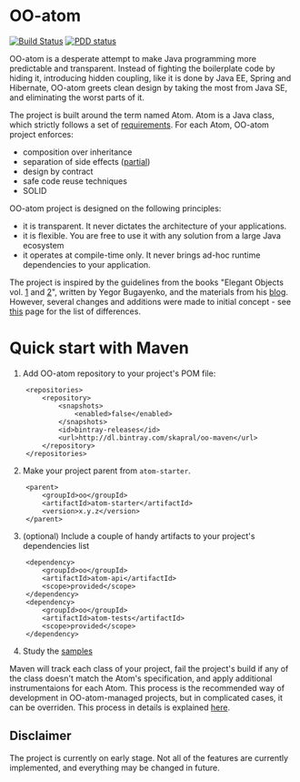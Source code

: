 # OO-atom

[![Build Status](https://img.shields.io/travis/project-avral/oo-atom/master.svg)](https://travis-ci.org/project-avral/oo-atom)
[![PDD status](http://www.0pdd.com/svg?name=project-avral/oo-atom)](http://www.0pdd.com/p?name=project-avral/oo-atom)

OO-atom is a desperate attempt to make Java programming more predictable and transparent. Instead of fighting the boilerplate code by hiding it, introducing hidden coupling, like it is done by Java EE, Spring and Hibernate, OO-atom greets clean design by taking the most from Java SE, and eliminating the worst parts of it.

The project is built around the term named Atom. Atom is a Java class, which strictly follows a set of [requirements](https://github.com/project-avral/oo-atom/wiki/What-is-Atom). For each Atom, OO-atom project enforces:
- composition over inheritance
- separation of side effects ([partial]())
- design by contract
- safe code reuse techniques
- SOLID

OO-atom project is designed on the following principles:
- it is transparent. It never dictates the architecture of your applications.
- it is flexible. You are free to use it with any solution from a large Java ecosystem
- it operates at compile-time only. It never brings ad-hoc runtime dependencies to your application.

The project is inspired by the guidelines from the books "Elegant Objects vol. [1]() and [2]()", written by Yegor Bugayenko, and the materials from his [blog](). However, several changes and additions were made to initial concept - see [this]() page for the list of differences.

# Quick start with Maven

1. Add OO-atom repository to your project's POM file:

```
    <repositories>
        <repository>
            <snapshots>
                <enabled>false</enabled>
            </snapshots>
            <id>bintray-releases</id>
            <url>http://dl.bintray.com/skapral/oo-maven</url>
        </repository>
    </repositories>
```

2. Make your project parent from `atom-starter`.

```
    <parent>
        <groupId>oo</groupId>
        <artifactId>atom-starter</artifactId>
        <version>x.y.z</version>
    </parent>
```

3. (optional) Include a couple of handy artifacts to your project's dependencies list

```
    <dependency>
        <groupId>oo</groupId>
        <artifactId>atom-api</artifactId>
        <scope>provided</scope>
    </dependency>
    <dependency>
        <groupId>oo</groupId>
        <artifactId>atom-tests</artifactId>
        <scope>provided</scope>
    </dependency>
```

4. Study the [samples]()

Maven will track each class of your project, fail the project's build if any of the class doesn't match the Atom's specification, and apply additional instrumentaions for each Atom. This process is the recommended way of development in OO-atom-managed projects, but in complicated cases, it can be overriden. This process in details is explained [here]().

## Disclaimer
The project is currently on early stage. Not all of the features are currently implemented, and everything may be changed in future.
